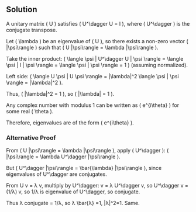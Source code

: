 <!-- 5. Show that all eigenvalues of a unitary matrix have modulus 1, i.e., they can be
written in the form eiθ for some real θ. -->

## Solution

A unitary matrix \( U \) satisfies \( U^\dagger U = I \), where \( U^\dagger \) is the conjugate transpose.

Let \( \lambda \) be an eigenvalue of \( U \), so there exists a non-zero vector \( |\psi\rangle \) such that \( U |\psi\rangle = \lambda |\psi\rangle \).

Take the inner product: \( \langle \psi | U^\dagger U | \psi \rangle = \langle \psi | I | \psi \rangle = \langle \psi | \psi \rangle = 1 \) (assuming normalized).

Left side: \( \langle U \psi | U \psi \rangle = |\lambda|^2 \langle \psi | \psi \rangle = |\lambda|^2 \).

Thus, \( |\lambda|^2 = 1 \), so \( |\lambda| = 1 \).

Any complex number with modulus 1 can be written as \( e^{i\theta} \) for some real \( \theta \).

Therefore, eigenvalues are of the form \( e^{i\theta} \).

### Alternative Proof

From \( U |\psi\rangle = \lambda |\psi\rangle \), apply \( U^\dagger \): \( |\psi\rangle = \lambda U^\dagger |\psi\rangle \).

But \( U^\dagger |\psi\rangle = \bar{\lambda} |\psi\rangle \), since eigenvalues of U^\dagger are conjugates.

From U v = λ v, multiply by U^\dagger: v = λ U^\dagger v, so U^\dagger v = (1/λ) v, so 1/λ is eigenvalue of U^\dagger, so conjugate.

Thus λ conjugate = 1/λ, so λ \bar{λ} =1, |λ|^2=1. Same. 